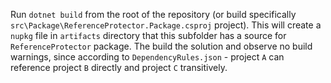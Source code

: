 Run `dotnet build` from the root of the repository (or build specifically `src\Package\ReferenceProtector.Package.csproj` project). This will create a `nupkg` file in `artifacts` directory that this subfolder has a source for `ReferenceProtector` package. The build the solution and observe no build warnings, since according to `DependencyRules.json` - project `A` can reference project `B` directly and project `C` transitively.